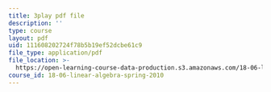 ```yaml
---
title: 3play pdf file
description: ''
type: course
layout: pdf
uid: 111608202724f78b5b19ef52dcbe61c9
file_type: application/pdf
file_location: >-
  https://open-learning-course-data-production.s3.amazonaws.com/18-06-linear-algebra-spring-2010/111608202724f78b5b19ef52dcbe61c9_vF7eyJ2g3kU.pdf
course_id: 18-06-linear-algebra-spring-2010
---
```

